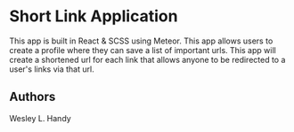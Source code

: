 # Short Link Application

This app is built in React & SCSS using Meteor. This app allows users to create a profile where they can save a list of important urls. This app will create a shortened url for each link that allows anyone to be redirected to a user's links via that url.

## Authors

Wesley L. Handy